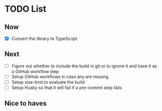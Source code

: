 # TODO List

## Now

- [x] Convert the library to TypeScript

## Next

- [ ] Figure out whether to include the build in git or to ignore it and have it as a GitHub workflow step
- [ ] Setup GitHub workflows in case any are missing
- [ ] Setup size-limit to evaluate the build
- [ ] Setup Husky so that it will fail if a pre-commit step fails

## Nice to haves

